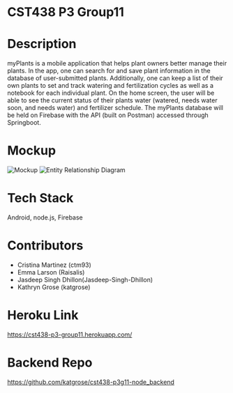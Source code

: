 # CST438 P3 Group11

# Description
myPlants is a mobile application that helps plant owners better manage their plants. In the app, one can search for and save plant information in the database of user-submitted plants. Additionally, one can keep a list of their own plants to set and track watering and fertilization cycles as well as a notebook for each individual plant. On the home screen, the user will be able to see the current status of their plants water (watered, needs water soon, and needs water) and fertilizer schedule.
The myPlants database will be held on Firebase with the API (built on Postman) accessed through Springboot. 

# Mockup
![Mockup](https://user-images.githubusercontent.com/59929844/139332235-1d3b54c0-ea60-4e34-83ce-c78aaadefe57.png)
![Entity Relationship Diagram](https://user-images.githubusercontent.com/51251414/139507953-3f6cacac-2eb4-46bb-b8a1-e6e934b16c4b.png)

# Tech Stack
Android, node.js, Firebase

# Contributors
- Cristina Martinez (ctm93)
- Emma Larson (Raisalis)
- Jasdeep Singh Dhillon(Jasdeep-Singh-Dhillon)
- Kathryn Grose (katgrose)

# Heroku Link
https://cst438-p3-group11.herokuapp.com/
# Backend Repo
https://github.com/katgrose/cst438-p3g11-node_backend

